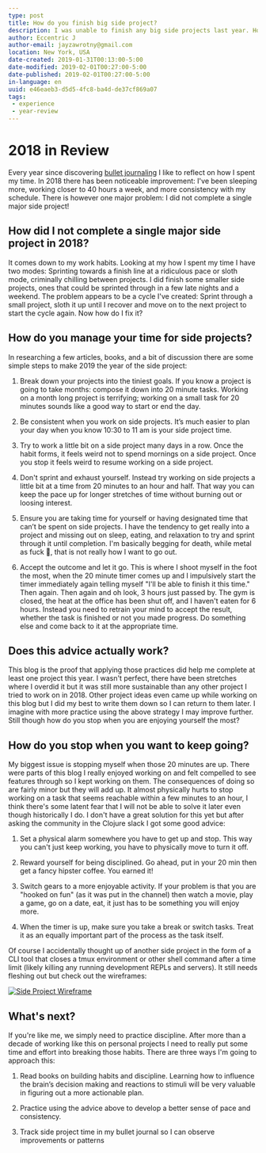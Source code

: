 ```yaml
---
type: post
title: How do you finish big side project?
description: I was unable to finish any big side projects last year. How can I turn this around?
author: Eccentric J
author-email: jayzawrotny@gmail.com
location: New York, USA
date-created: 2019-01-31T00:13:00-5:00
date-modified: 2019-02-01T00:27:00-5:00
date-published: 2019-02-01T00:27:00-5:00
in-language: en
uuid: e46eaeb3-d5d5-4fc8-ba4d-de37cf869a07
tags:
 - experience
 - year-review
---
```

# 2018 in Review

Every year since discovering [bullet journaling](https://www.pinterest.com/bulletjournal/) I like to reflect on how I spent my time. In 2018 there has been noticeable improvement: I've been sleeping more, working closer to 40 hours a week, and more consistency with my schedule. There is however one major problem: I did not complete a single major side project!

## How did I not complete a single major side project in 2018?

It comes down to my work habits. Looking at my how I spent my time I have two modes: Sprinting towards a finish line at a ridiculous pace or sloth mode, criminally chilling between projects. I did finish some smaller side projects, ones that could be sprinted through in a few late nights and a weekend. The problem appears to be a cycle I've created: Sprint through a small project, sloth it up until I recover and move on to the next project to start the cycle again. Now how do I fix it?

## How do you manage your time for side projects?

In researching a few articles, books, and a bit of discussion there are some simple steps to make 2019 the year of the side project:

1. Break down your projects into the tiniest goals. If you know a project is going to take months: compose it down into 20 minute tasks. Working on a month long project is terrifying; working on a small task for 20 minutes sounds like a good way to start or end the day.

2. Be consistent when you work on side projects. It’s much easier to plan your day when you know 10:30 to 11 am is your side project time.

3. Try to work a little bit on a side project many days in a row. Once the habit forms, it feels weird not to spend mornings on a side project. Once you stop it feels weird to resume working on a side project.

4. Don't sprint and exhaust yourself. Instead try working on side projects a little bit at a time from 20 minutes to an hour and half. That way you can keep the pace up for longer stretches of time without burning out or loosing interest.

5. Ensure you are taking time for yourself or having designated time that can’t be spent on side projects. I have the tendency to get really into a project and missing out on sleep, eating, and relaxation to try and sprint through it until completion. I'm basically begging for death, while metal as fuck :metal:, that is not really how I want to go out.

6. Accept the outcome and let it go. This is where I shoot myself in the foot the most, when the 20 minute timer comes up and I impulsively start the timer immediately again telling myself "I'll be able to finish it this time." Then again. Then again and oh look, 3 hours just passed by. The gym is closed, the heat at the office has been shut off, and I haven't eaten for 6 hours. Instead you need to retrain your mind to accept the result, whether the task is finished or not you made progress. Do something else and come back to it at the appropriate time.

## Does this advice actually work?

This blog is the proof that applying those practices did help me complete at least one project this year. I wasn't perfect, there have been stretches where I overdid it but it was still more sustainable than any other project I tried to work on in 2018. Other project ideas even came up while working on this blog but I did my best to write them down so I can return to them later. I imagine with more practice using the above strategy I may improve further. Still though how do you stop when you are enjoying yourself the most?

## How do you stop when you want to keep going?

My biggest issue is stopping myself when those 20 minutes are up. There were parts of this blog I really enjoyed working on and felt compelled to see features through so I kept working on them. The consequences of doing so are fairly minor but they will add up. It almost physically hurts to stop working on a task that seems reachable within a few minutes to an hour, I think there's some latent fear that I will not be able to solve it later even though historically I do. I don't have a great solution for this yet but after asking the community in the Clojure slack I got some good advice:

1. Set a physical alarm somewhere you have to get up and stop. This way you can't just keep working, you have to physically move to turn it off.

2. Reward yourself for being disciplined. Go ahead, put in your 20 min then get a fancy hipster coffee. You earned it!

3. Switch gears to a more enjoyable activity. If your problem is that you are "hooked on fun" (as it was put in the channel) then watch a movie, play a game, go on a date, eat, it just has to be something you will enjoy more.

4. When the timer is up, make sure you take a break or switch tasks. Treat it as an equally important part of the process as the task itself.

Of course I accidentally thought up of another side project in the form of a CLI tool that closes a tmux environment or other shell command after a time limit (likely killing any running development REPLs and servers). It still needs fleshing out but check out the wireframes:

[![Side Project Wireframe](/img/blog/4-side-project.png)](https://app.moqups.com/jayzawrotny/xG7CCH79a4/view)

## What's next?

If you're like me, we simply need to practice discipline. After more than a decade of working like this on personal projects I need to really put some time and effort into breaking those habits. There are three ways I'm going to approach this:

1. Read books on building habits and discipline. Learning how to influence the brain’s decision making and reactions to stimuli will be very valuable in figuring out a more actionable plan.

2. Practice using the advice above to develop a better sense of pace and consistency.

3. Track side project time in my bullet journal so I can observe improvements or patterns
